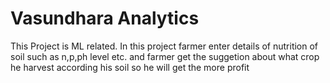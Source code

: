 # Vasundhara Analytics
This Project is ML related. In this project farmer enter details of nutrition of soil such as n,p,ph level etc. and farmer get the suggetion about what crop he harvest according his soil so he will get the more profit
